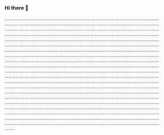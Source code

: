 ### Hi there 👋

....................................................................................................................................................................................................................................................................................................................................................................................................................................................................................................................................................................................................................................................................................................................................................................................................................................................................................................................................................................................................................................................................................................................................................................................................................................................................................................................................................................................................................................................................................................................................................................................................................................................................................................................................................................................................................................................................................................................................................................................................................................................................................................................................................................................................................................................................................................................................................................................................................................................................................................................................................................................................................................................................................................................